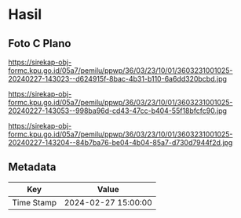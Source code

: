 # Hasil

## Foto C Plano

https://sirekap-obj-formc.kpu.go.id/05a7/pemilu/ppwp/36/03/23/10/01/3603231001025-20240227-143023--d624915f-8bac-4b31-b110-6a6dd320bcbd.jpg

https://sirekap-obj-formc.kpu.go.id/05a7/pemilu/ppwp/36/03/23/10/01/3603231001025-20240227-143053--998ba96d-cd43-47cc-b404-55f18bfcfc90.jpg

https://sirekap-obj-formc.kpu.go.id/05a7/pemilu/ppwp/36/03/23/10/01/3603231001025-20240227-143204--84b7ba76-be04-4b04-85a7-d730d7944f2d.jpg


## Metadata

| Key        | Value               |
| ---------- | ------------------- |
| Time Stamp | 2024-02-27 15:00:00 |



